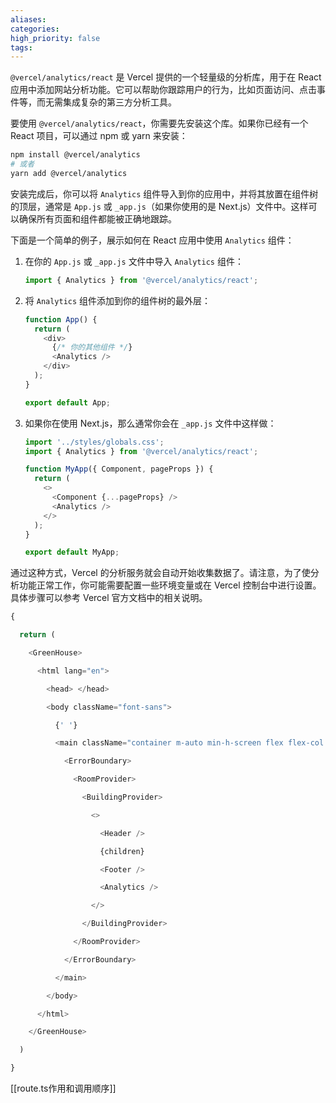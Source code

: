 ```yaml
---
aliases:
categories:
high_priority: false
tags:
---
```



`@vercel/analytics/react` 是 Vercel 提供的一个轻量级的分析库，用于在 React 应用中添加网站分析功能。它可以帮助你跟踪用户的行为，比如页面访问、点击事件等，而无需集成复杂的第三方分析工具。

要使用 `@vercel/analytics/react`，你需要先安装这个库。如果你已经有一个 React 项目，可以通过 npm 或 yarn 来安装：

```bash
npm install @vercel/analytics
# 或者
yarn add @vercel/analytics
```

安装完成后，你可以将 `Analytics` 组件导入到你的应用中，并将其放置在组件树的顶层，通常是 `App.js` 或 `_app.js`（如果你使用的是 Next.js）文件中。这样可以确保所有页面和组件都能被正确地跟踪。

下面是一个简单的例子，展示如何在 React 应用中使用 `Analytics` 组件：

1. 在你的 `App.js` 或 `_app.js` 文件中导入 `Analytics` 组件：

   ```javascript
   import { Analytics } from '@vercel/analytics/react';
   ```

2. 将 `Analytics` 组件添加到你的组件树的最外层：

   ```javascript
   function App() {
     return (
       <div>
         {/* 你的其他组件 */}
         <Analytics />
       </div>
     );
   }

   export default App;
   ```

3. 如果你在使用 Next.js，那么通常你会在 `_app.js` 文件中这样做：

   ```javascript
   import '../styles/globals.css';
   import { Analytics } from '@vercel/analytics/react';

   function MyApp({ Component, pageProps }) {
     return (
       <>
         <Component {...pageProps} />
         <Analytics />
       </>
     );
   }

   export default MyApp;
   ```

通过这种方式，Vercel 的分析服务就会自动开始收集数据了。请注意，为了使分析功能正常工作，你可能需要配置一些环境变量或在 Vercel 控制台中进行设置。具体步骤可以参考 Vercel 官方文档中的相关说明。

```jsx
{

  return (

    <GreenHouse>

      <html lang="en">

        <head> </head>

        <body className="font-sans">

          {' '}

          <main className="container m-auto min-h-screen flex flex-col px-4 md:px-0">

            <ErrorBoundary>

              <RoomProvider>

                <BuildingProvider>

                  <>

                    <Header />

                    {children}

                    <Footer />

                    <Analytics />

                  </>

                </BuildingProvider>

              </RoomProvider>

            </ErrorBoundary>

          </main>

        </body>

      </html>

    </GreenHouse>

  )

}
```

[[route.ts作用和调用顺序]]

